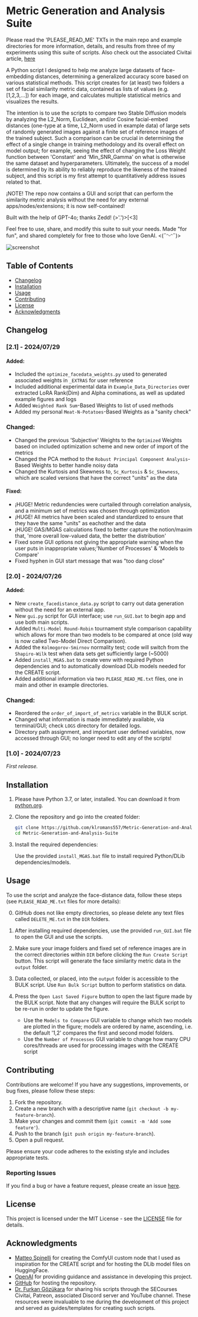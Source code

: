 # Metric Generation and Analysis Suite

Please read the 'PLEASE_READ_ME' TXTs in the main repo and example directories for more information, details, and results from three of my experiments using this suite of scripts. Also check out the associated Civitai article, [here](https://civitai.com/articles/6327/statistical-analysis-of-ai-models-an-overview-of-the-mgas-comparison-method-and-scripts)

A Python script I designed to help me analyze large datasets of face-embedding distances, determining a generalized accuracy score based on various statistical methods. This script creates for (at least) two folders a set of facial similarity metric data, contained as lists of values (e.g. \[1,2,3,...\]) for each image, 
and calculates multiple statistical metrics and visualizes the results. 

The intention is to use the scripts to compare two Stable Diffusion models by analyzing the L2_Norm, Euclidean, and/or Cosine facial-embed distances (one-type at a time, L2_Norm used in example data) 
of large sets of randomly generated images against a finite set of reference images of the trained subject. 
Such a comparison can be crucial in determining the effect of a single change in training methodology and its overall effect on model output; for example, seeing the effect of changing the Loss Weight function between 'Constant' and 'Min_SNR_Gamma' on what is otherwise the same dataset and hyperparameters. 
Ultimately, the success of a model is determined by its ability to reliably reproduce the likeness of the trained subject, and this script is my first attempt to quantitatively address issues related to that.

¡NOTE! The repo now contains a GUI and script that can perform the similarity metric analysis without the need for any external apps/nodes/extensions; it is now self-contained!

Built with the help of GPT-4o; thanks Zedd! (>'.')>[<3] 

Feel free to use, share, and modify this suite to suit your needs.
Made "for fun", and shared completely for free to those who love GenAI.
<(˶ᵔᵕᵔ˶)>

![screenshot](EXAMPLES/Example_Figures/Example_Figure_0_v2-1GUI.png)

## Table of Contents

- [Changelog](#changelog)
- [Installation](#installation)
- [Usage](#usage)
- [Contributing](#contributing)
- [License](#license)
- [Acknowledgments](#acknowledgments)

## Changelog

### [2.1] - 2024/07/29

#### Added:
- Included the `optimize_facedata_weights.py` used to generated associated weights in `_EXTRAS` for user reference
- Included additional experimental data in `Example_Data_Directories` over extracted LoRA Rank(Dim) and Alpha cominations,
  as well as updated example figures and logs
- Added `Weighted Rank Sum`-Based Weights to list of used methods
- Added my personal `Meat-N-Potatoes`-Based Weights as a "sanity check"

### Changed:
- Changed the previous 'Subjective' Weights to the `Optimized` Weights based on included optimization scheme and new order of import of the metrics
- Changed the PCA method to the `Robust Principal Component Analysis`-Based Weights to better handle noisy data
- Changed the Kurtosis and Skewness to, `Sc_Kurtosis` & `Sc_Skewness`, which are scaled versions that have the correct "units" as the data

#### Fixed:
- ¡HUGE! Metric redundencies were curtailed through correlation analysis, and a minimum set of metrics was chosen through optimization
- ¡HUGE! All metrics have been scaled and standardized to ensure that they have the same "units" as eachother and the data
- ¡HUGE! GAS/MGAS calculations fixed to better capture the notion/maxim that, 'more overall low-valued data, the better the distribution'
- Fixed some GUI options not giving the appropriate warning when the user puts in inappropriate values;'Number of Processes' & 'Models to Compare'
- Fixed hyphen in GUI start message that was "too dang close"

### [2.0] - 2024/07/26

#### Added:
- New `create_facedistance_data.py` script to carry out data generation without the need for an external app.
- New `gui.py` script for GUI interface; use `run_GUI.bat` to begin app and use both main scripts.
- Added `Multi-Model Round-Robin` tournament style comparison capability which allows for more than two models to be compared at once
  (old way is now called Two-Model Direct Comparison).
- Added the `Kolmogorov-Smirnov` normality test; code will switch from the `Shapiro-Wilk` test when data sets get sufficiently large (~5000)
- Added `install_MGAS.bat` to create venv with required Python dependencies and to automatically download DLib models needed for the CREATE script.
- Added additional information via two `PLEASE_READ_ME.txt` files, one in main and other in example directories.
  
### Changed:
- Reordered the `order_of_import_of_metrics` variable in the BULK script.
- Changed what information is made immediately available, via terminal/GUI; check `LOGS` directory for detailed logs.
- Directory path assignment, and important user defined variables, now accessed through GUI; no longer need to edit any of the scripts!

### [1.0] - 2024/07/23
_First release._

## Installation

1. Please have Python 3.7, or later, installed. You can download it from [python.org](https://www.python.org/downloads/).

2. Clone the repository and go into the created folder:
    ```sh
    git clone https://github.com/klromans557/Metric-Generation-and-Analysis-Suite
    cd Metric-Generation-and-Analysis-Suite
    ```

3. Install the required dependencies:

    Use the provided `install_MGAS.bat` file to install required Python/DLib dependencies/models.
    
## Usage

To use the script and analyze the face-distance data, follow these steps (see `PLEASE_READ_ME.txt` files for more details):

0. GitHub does not like empty directories, so please delete any text files called `DELETE_ME.txt` in the `DIR` folders.
   
1. After installing required dependencies, use the provided `run_GUI.bat` file to open the GUI and use the scripts.
   
2. Make sure your image folders and fixed set of reference images are in the correct directories within `DIR` before clicking the `Run Create Script` button.
   This script will generate the face similarity metric data in the `output` folder.

3. Data collected, or placed, into the `output` folder is accessible to the BULK script. Use `Run Bulk Script` button to perform statistics on data.

4. Press the `Open Last Saved Figure` button to open the last figure made by the BULK script. Note that any changes will require the BULK script to be re-run
   in order to update the figure.
   - Use the `Models to Compare` GUI variable to change which two models are plotted in the figure; models are ordered by name, ascending,
     i.e. the default '1,2' compares the first and second model folders.
   - Use the `Number of Processes` GUI variable to change how many CPU cores/threads are used for processing images with the CREATE script

## Contributing

Contributions are welcome! If you have any suggestions, improvements, or bug fixes, please follow these steps:

1. Fork the repository.
2. Create a new branch with a descriptive name (`git checkout -b my-feature-branch`).
3. Make your changes and commit them (`git commit -m 'Add some feature'`).
4. Push to the branch (`git push origin my-feature-branch`).
5. Open a pull request.

Please ensure your code adheres to the existing style and includes appropriate tests.

### Reporting Issues

If you find a bug or have a feature request, please create an issue [here](https://github.com/klromans557/Metric-Generation-and-Analysis-Suite/issues).

## License

This project is licensed under the MIT License - see the [LICENSE](LICENSE) file for details.

## Acknowledgments

- [Matteo Spinelli](https://github.com/cubiq/ComfyUI_FaceAnalysis) for creating the ComfyUI custom node that I used as inspiration for the CREATE script
  and for hosting the DLib model files on HuggingFace.
- [OpenAI](https://www.openai.com) for providing guidance and assistance in developing this project.
- [GitHub](https://github.com) for hosting the repository.
- [Dr. Furkan Gözükara](https://civitai.com/user/SECourses) for sharing his scripts through the SECourses Civitai, Patreon, associated Discord server and YouTube channel.
  These resources were invaluable to me during the development of this project and served as guides/templates for creating such scripts.
